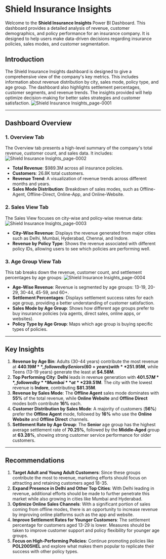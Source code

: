 # Shield Insurance Insights

Welcome to the **Shield Insurance Insights** Power BI Dashboard. This dashboard provides a detailed analysis of revenue, customer demographics, and policy performance for an insurance company. It is designed to help users make data-driven decisions regarding insurance policies, sales modes, and customer segmentation.

## Introduction
The Shield Insurance Insights dashboard is designed to give a comprehensive view of the company's key metrics. This includes information about revenue distribution by city, sales mode, policy type, and age group. The dashboard also highlights settlement percentages, customer segments, and revenue trends. The insights provided will help optimize decision-making for better sales strategies and customer satisfaction.
![Shield Insurance Insights_page-0001](https://github.com/user-attachments/assets/d4a07082-d468-40a3-8f62-222122aef5f5)

---

## Dashboard Overview

### 1. **Overview Tab**
The Overview tab presents a high-level summary of the company's total revenue, customer count, and sales data. It includes:
![Shield Insurance Insights_page-0002](https://github.com/user-attachments/assets/51784c54-a16d-406d-8e57-538bb5e3227c)

- **Total Revenue**: $989.3M across all insurance policies.
- **Customers**: 26.8K total customers.
- **Revenue Trend**: A visualization of revenue trends across different months and years.
- **Sales Mode Distribution**: Breakdown of sales modes, such as Offline-Agent, Offline-Direct, Online-App, and Online-Website.

### 2. **Sales View Tab**
The Sales View focuses on city-wise and policy-wise revenue data:
![Shield Insurance Insights_page-0003](https://github.com/user-attachments/assets/150893a8-2dd1-430f-895a-a5f55799186c)

- **City-Wise Revenue**: Displays the revenue generated from major cities such as Delhi, Mumbai, Hyderabad, Chennai, and Indore.
- **Revenue by Policy Type**: Shows the revenue associated with different policy IDs, allowing users to see which policies are performing well.

### 3. **Age Group View Tab**
This tab breaks down the revenue, customer count, and settlement percentages by age groups:
![Shield Insurance Insights_page-0004](https://github.com/user-attachments/assets/31006fc6-ebe8-4eac-9222-c3d931008eac)

- **Age-Wise Revenue**: Revenue is segmented by age groups: 13-19, 20-29, 30-44, 45-59, and 60+.
- **Settlement Percentages**: Displays settlement success rates for each age group, providing a better understanding of customer satisfaction.
- **Sales Mode by Age Group**: Shows how different age groups prefer to buy insurance policies (via agents, direct sales, online apps, or websites).
- **Policy Type by Age Group**: Maps which age group is buying specific types of policies.

---

## Key Insights
1. **Revenue by Age Bin**: Adults (30-44 years) contribute the most revenue at **$440.19M**, followed by Seniors (60+ years) with **$251.95M**, while Teens (13-19 years) generate the least at **$4.58M**.
2. **Top Performing City**: **Delhi** leads in revenue generation with **$401.57M**, followed by **Mumbai** at **$239.51M**. The city with the lowest revenue is **Indore**, contributing **$81.35M**.
3. **Revenue by Sales Mode**: The **Offline Agent** sales mode dominates with **55%** of the total revenue, while **Online Website** and **Offline Direct** modes both contribute **16%** each.
4. **Customer Distribution by Sales Mode**: A majority of customers (**56%**) prefer the **Offline Agent** mode, followed by **16%** who use the **Online Website** and **Offline Direct** channels.
5. **Settlement Rate by Age Group**: The **Senior** age group has the highest average settlement rate of **70.25%**, followed by the **Middle-Aged** group at **63.28%**, showing strong customer service performance for older customers.

---

## Recommendations
1. **Target Adult and Young Adult Customers**: Since these groups contribute the most to revenue, marketing efforts should focus on attracting and retaining customers aged 18-35.
2. **Expand Presence in Delhi and Other Top Cities**: With Delhi leading in revenue, additional efforts should be made to further penetrate this market while also growing in cities like Mumbai and Hyderabad.
3. **Optimize Online Sales Channels**: With a significant portion of sales coming from offline modes, there is an opportunity to increase revenue by improving online platforms such as the app and website.
4. **Improve Settlement Rates for Younger Customers**: The settlement percentage for customers aged 13-29 is lower. Measures should be taken to improve customer support and policy flexibility for younger age groups.
5. **Focus on High-Performing Policies**: Continue promoting policies like **POL2005HEL** and explore what makes them popular to replicate their success with other policy types.
